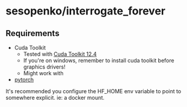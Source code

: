 # sesopenko/interrogate_forever

## Requirements

* Cuda Toolkit
  * Tested with [Cuda Toolkit 12.4](https://developer.nvidia.com/cuda-12-4-0-download-archive) 
  * If you're on windows, remember to install cuda toolkit before graphics drivers!
  * Might work with 
* [pytorch](https://pytorch.org/get-started/locally/)

It's recommended you configure the HF_HOME env variable to point to somewhere explicit. ie: a docker mount.